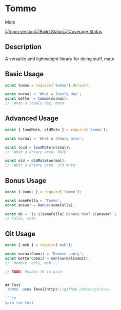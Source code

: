 # Tommo
Mate

[![npm version](https://badge.fury.io/js/tommo.svg)](https://badge.fury.io/js/tommo)[![Build Status](https://travis-ci.org/danielmoi/tommo.svg?branch=master)](https://travis-ci.org/danielmoi/tommo)[![Coverage Status](https://coveralls.io/repos/github/danielmoi/tommo/badge.svg)](https://coveralls.io/github/danielmoi/tommo)

## Description
A versatile and lightweight library for doing stuff, mate.



## Basic Usage
```js
const tommo = require('tommo').default;

const normal = 'What a lovely day';
const better = tommo(normal);
// 'What a lovely day, mate'
```

## Advanced Usage
```js
const { loudMate, oldMate } = require('tommo');

const normal = 'What a dreary arvo';

const loud = loudMate(normal);
// 'What a dreary arvo, MATE'

const old = oldMate(normal);
// 'What a dreary arvo, old mate'
```

## Bonus Usage
```js
const { bonus } = require('tommo');

const someFella = 'Tommo';
const answer = bonus(someFella);

const ok = `Is ${someFella} Banana Man? ${answer}`;
// false, mate
```

## Git Usage
```js
const { meh } = require('meh');

const normalCommit = 'Remove .only';
const betterCommit = meh(normalCommit);
// 'Remove .only, meh...'

// TODO: Enable JS in bash


## Test
`tommo` uses [Ava](https://github.com/avajs/ava)

```js
yarn run test
```
